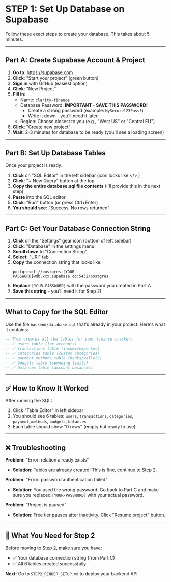 # STEP 1: Set Up Database on Supabase

Follow these exact steps to create your database. This takes about 5 minutes.

---

## Part A: Create Supabase Account & Project

1. **Go to**: https://supabase.com
2. **Click**: "Start your project" (green button)
3. **Sign in** with GitHub (easiest option)
4. **Click**: "New Project"
5. **Fill in**:
   - Name: `clarity-finance`
   - Database Password: **IMPORTANT - SAVE THIS PASSWORD!**
     - Create a strong password (example: `MySecure123Pass!`)
     - Write it down - you'll need it later
   - Region: Choose closest to you (e.g., "West US" or "Central EU")
6. **Click**: "Create new project"
7. **Wait**: 2-3 minutes for database to be ready (you'll see a loading screen)

---

## Part B: Set Up Database Tables

Once your project is ready:

1. **Click** on "SQL Editor" in the left sidebar (icon looks like </> )
2. **Click**: "+ New Query" button at the top
3. **Copy the entire database.sql file contents** (I'll provide this in the next step)
4. **Paste** into the SQL editor
5. **Click**: "Run" button (or press Ctrl+Enter)
6. **You should see**: "Success. No rows returned"

---

## Part C: Get Your Database Connection String

1. **Click** on the "Settings" gear icon (bottom of left sidebar)
2. **Click**: "Database" in the settings menu
3. **Scroll down** to "Connection String"
4. **Select**: "URI" tab
5. **Copy** the connection string that looks like:
   ```
   postgresql://postgres:[YOUR-PASSWORD]@db.xxx.supabase.co:5432/postgres
   ```
6. **Replace** `[YOUR-PASSWORD]` with the password you created in Part A
7. **Save this string** - you'll need it for Step 2!

---

## What to Copy for the SQL Editor

Use the file `backend/database.sql` that's already in your project. Here's what it contains:

```sql
-- This creates all the tables for your finance tracker:
-- ✅ users table (for accounts)
-- ✅ transactions table (income/expenses)
-- ✅ categories table (custom categories)
-- ✅ payment_methods table (banks/wallets)
-- ✅ budgets table (spending limits)
-- ✅ balances table (account balances)
```

---

## ✅ How to Know It Worked

After running the SQL:
1. Click "Table Editor" in left sidebar
2. You should see 6 tables: `users`, `transactions`, `categories`, `payment_methods`, `budgets`, `balances`
3. Each table should show "0 rows" (empty but ready to use)

---

## ❌ Troubleshooting

**Problem**: "Error: relation already exists"
- **Solution**: Tables are already created! This is fine, continue to Step 2.

**Problem**: "Error: password authentication failed"
- **Solution**: You used the wrong password. Go back to Part C and make sure you replaced `[YOUR-PASSWORD]` with your actual password.

**Problem**: "Project is paused"
- **Solution**: Free tier pauses after inactivity. Click "Resume project" button.

---

## 📝 What You Need for Step 2

Before moving to Step 2, make sure you have:
- ✅ Your database connection string (from Part C)
- ✅ All 6 tables created successfully

**Next**: Go to `STEP2_RENDER_SETUP.md` to deploy your backend API
